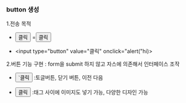 ### button 생성

1.전송 목적
- <input type="submit" value="클릭">  =<button type="submit">클릭</button>

- <input type="button"
          value="클릭"
          onclick="alert("hi)>

2.버튼 기능 구현 : form을 submit 하지 않고 자스에 의존해서 인터페이스 조작
   - <button type="button">`클릭 </button> :토글버튼, 닫기 버튼, 이전 다음
   
- <button> 클릭 </button> :태그 사이에 이미지도 넣기 가능, 다양한 디자인 가능


